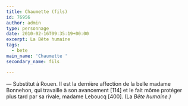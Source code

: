 ```yaml
---
title: Chaumette (fils)
id: 76956
author: admin
type: personnage
date: 2010-02-16T09:35:19+00:00
excerpt: La Bête humaine
tags:
  - bete
main_name: 'Chaumette '
secondary_name: fils

---
```

— Substitut à Rouen. Il est la dernière affection de la belle madame Bonnehon, qui travaille à son avancement [114] et le fait môme protéger plus tard par sa rivale, madame Leboucq [400]. (La _Bête humaine.)_